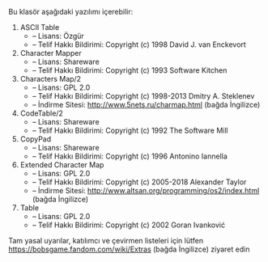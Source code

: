 Bu klasör aşağıdaki yazılımı içerebilir:

1. ASCII Table
   - – Lisans: Özgür
   - – Telif Hakkı Bildirimi: Copyright (c) 1998 David J. van Enckevort
2. Character Mapper
   - – Lisans: Shareware
   - – Telif Hakkı Bildirimi: Copyright (c) 1993 Software Kitchen
3. Characters Map/2
   - – Lisans: GPL 2.0
   - – Telif Hakkı Bildirimi: Copyright (c) 1998-2013 Dmitry A. Steklenev
   - – İndirme Sitesi: http://www.5nets.ru/charmap.html (bağda İngilizce)
4. CodeTable/2
   - – Lisans: Shareware
   - – Telif Hakkı Bildirimi: Copyright (c) 1992 The Software Mill
5. CopyPad
   - – Lisans: Shareware
   - – Telif Hakkı Bildirimi: Copyright (c) 1996 Antonino Iannella
6. Extended Character Map
   - – Lisans: GPL 2.0
   - – Telif Hakkı Bildirimi: Copyright (c) 2005-2018 Alexander Taylor
   - – İndirme Sitesi: http://www.altsan.org/programming/os2/index.html (bağda İngilizce)
7. Table
   - – Lisans: GPL 2.0
   - – Telif Hakkı Bildirimi: Copyright (c) 2002 Goran Ivanković

Tam yasal uyarılar, katılımcı ve çevirmen listeleri için lütfen https://bobsgame.fandom.com/wiki/Extras (bağda İngilizce) ziyaret edin

